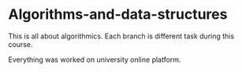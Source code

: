 # Algorithms-and-data-structures

This is all about algorithmics. Each branch is different task during this course. 

Everything was worked on university online platform.

